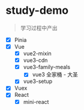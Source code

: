 # study-demo

> 学习过程中产出

- [x] Pinia
- [x] Vue
  - [x] vue2-mixin
  - [x] vue3-cdn
  - [x] vue3-family-meals
    - [x] vue3 全家桶 - 大圣
  - [x] vue3-setup
- [x] Vuex
- [x] React
  - [x] mini-react